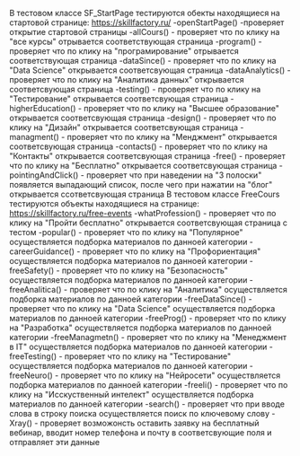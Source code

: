 В тестовом классе SF_StartPage тестируются обекты находящиеся на стартовой странице: https://skillfactory.ru/
-openStartPage() -проверяет открытие стартовой страницы
-allCours() - проверяет что по клику на "все курсы" отрывается соответствующая страница
-program() - проверяет что по клику на "програмирование" отрывается соответствующая страница
-dataSince() - проверяет что по клику на "Data Science" открывается соответсвующая страница
-dataAnalytics() - проверяет что по клику на "Аналитика данных" открывается соответсвующая страница
-testing() - проверяет что по клику на "Тестирование" открывается соответсвующая страница
-higherEducation() - проверяет что по клику на "Высшее образование" открывается соответсвующая страница
-design() - проверяет что по клику на "Дизайн" открывается соответсвующая страница
-managment() - проверяет что по клику на "Менджмент" открывается соответсвующая страница
-contacts() - проверяет что по клику на "Контакты" открывается соответсвующая страница
-free() - проверяет что по клику на "Бесплатно" открывается соответсвующая страница
-pointingAndClick() - проверяет что при наведении на "3 полоски" появляется выпадающий список, после чего при нажатии на "блог" открывается ссответсвующая страница
В тестовом классе FreeCours тестируются объекты находящиеся на странице: https://skillfactory.ru/free-events
-whatProfession() - проверяет что по клику на "Пройти бесплатно" открывается соответсвующая страница с тестом
-popular() - проверяет что по клику на "Популярное" осуществляется подборка материалов по данноей категории
-careerGuidance() - проверяет что по клику на "Профориентация" осуществляется подборка материалов по данноей категории
-freeSafety() - проверяет что по клику на "Безопасность" осуществляется подборка материалов по данноей категории
-freeAnalitica() - проверяет что по клику на "Аналитика" осуществляется подборка материалов по данноей категории
-freeDataSince() - проверяет что по клику на "Data Science" осуществляется подборка материалов по данноей категории
-freeProg() - проверяет что по клику на "Разработка" осуществляется подборка материалов по данноей категории
-freeManagmetn() - проверяет что по клику на "Менеджмент в IT" осуществляется подборка материалов по данноей категории
-freeTesting() - проверяет что по клику на "Тестирование" осуществляется подборка материалов по данноей категории
-freeNeuro() - проверяет что по клику на "Нейросети" осуществляется подборка материалов по данноей категории
-freeIi() - проверяет что по клику на "Исскуственный интелект" осуществляется подборка материалов по данноей категории
-search() - проверяет что при вводе слова в строку поиска осуществляется поиск по ключевому слову
-Xray() - проверяет возможонсть оставить заявку на бесплатный вебинар, вводит номер телефона и почту в соответсвующие поля и отправляет эти данные
